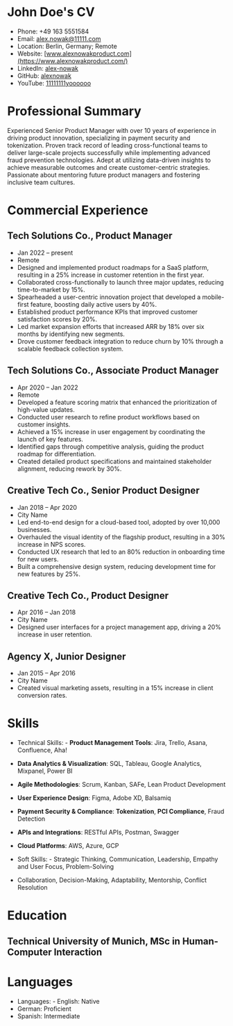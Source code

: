# John Doe's CV

- Phone: +49 163 5551584
- Email: [alex.nowak@11111.com](mailto:alex.nowak@11111.com)
- Location: Berlin, Germany; Remote
- Website: [www.alexnowakproduct.com](https://www.alexnowakproduct.com/)
- LinkedIn: [alex-nowak](https://linkedin.com/in/alex-nowak)
- GitHub: [alexnowak](https://github.com/alexnowak)
- YouTube: [11111111yoooooo](https://youtube.com/@11111111yoooooo)


# Professional Summary

Experienced Senior Product Manager with over 10 years of experience in driving product innovation, specializing in payment security and tokenization. Proven track record of leading cross-functional teams to deliver large-scale projects successfully while implementing advanced fraud prevention technologies. Adept at utilizing data-driven insights to achieve measurable outcomes and create customer-centric strategies. Passionate about mentoring future product managers and fostering inclusive team cultures.

# Commercial Experience

## Tech Solutions Co., Product Manager

- Jan 2022 – present
- Remote
- Designed and implemented product roadmaps for a SaaS platform, resulting in a 25% increase in customer retention in the first year.
- Collaborated cross-functionally to launch three major updates, reducing time-to-market by 15%.
- Spearheaded a user-centric innovation project that developed a mobile-first feature, boosting daily active users by 40%.
- Established product performance KPIs that improved customer satisfaction scores by 20%.
- Led market expansion efforts that increased ARR by 18% over six months by identifying new segments.
- Drove customer feedback integration to reduce churn by 10% through a scalable feedback collection system.

## Tech Solutions Co., Associate Product Manager

- Apr 2020 – Jan 2022
- Remote
- Developed a feature scoring matrix that enhanced the prioritization of high-value updates.
- Conducted user research to refine product workflows based on customer insights.
- Achieved a 15% increase in user engagement by coordinating the launch of key features.
- Identified gaps through competitive analysis, guiding the product roadmap for differentiation.
- Created detailed product specifications and maintained stakeholder alignment, reducing rework by 30%.

## Creative Tech Co., Senior Product Designer

- Jan 2018 – Apr 2020
- City Name
- Led end-to-end design for a cloud-based tool, adopted by over 10,000 businesses.
- Overhauled the visual identity of the flagship product, resulting in a 30% increase in NPS scores.
- Conducted UX research that led to an 80% reduction in onboarding time for new users.
- Built a comprehensive design system, reducing development time for new features by 25%.

## Creative Tech Co., Product Designer

- Apr 2016 – Jan 2018
- City Name
- Designed user interfaces for a project management app, driving a 20% increase in user retention.

## Agency X, Junior Designer

- Jan 2015 – Apr 2016
- City Name
- Created visual marketing assets, resulting in a 15% increase in client conversion rates.

# Skills

- Technical Skills: - **Product Management Tools**: Jira, Trello, Asana, Confluence, Aha!
- **Data Analytics & Visualization**: SQL, Tableau, Google Analytics, Mixpanel, Power BI
- **Agile Methodologies**: Scrum, Kanban, SAFe, Lean Product Development
- **User Experience Design**: Figma, Adobe XD, Balsamiq
- **Payment Security & Compliance**: **Tokenization**, **PCI Compliance**, Fraud Detection
- **APIs and Integrations**: RESTful APIs, Postman, Swagger
- **Cloud Platforms**: AWS, Azure, GCP

- Soft Skills: - Strategic Thinking, Communication, Leadership, Empathy and User Focus, Problem-Solving
- Collaboration, Decision-Making, Adaptability, Mentorship, Conflict Resolution

# Education

## Technical University of Munich, MSc in Human-Computer Interaction


# Languages

- Languages: - English: Native
- German: Proficient
- Spanish: Intermediate

